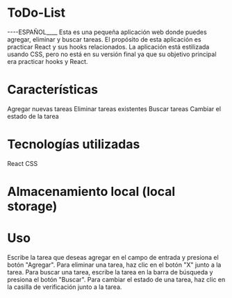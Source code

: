 # ToDo-List
----ESPAÑOL____
Esta es una pequeña aplicación web donde puedes agregar, eliminar y buscar tareas. El propósito de esta aplicación es practicar React y sus hooks relacionados. La aplicación está estilizada usando CSS, pero no está en su versión final ya que su objetivo principal era practicar hooks y React.

# Características
Agregar nuevas tareas
Eliminar tareas existentes
Buscar tareas
Cambiar el estado de la tarea

# Tecnologías utilizadas
React
CSS

# Almacenamiento local (local storage)


# Uso
Escribe la tarea que deseas agregar en el campo de entrada y presiona el botón "Agregar".
Para eliminar una tarea, haz clic en el botón "X" junto a la tarea.
Para buscar una tarea, escribe la tarea en la barra de búsqueda y presiona el botón "Buscar".
Para cambiar el estado de una tarea, haz clic en la casilla de verificación junto a la tarea. 
